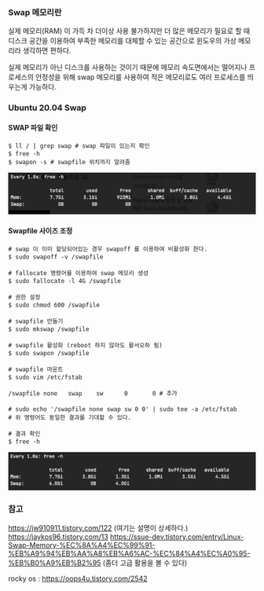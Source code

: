 
### Swap 메모리란

실제 메모리(RAM) 이 가득 차 더이상 사용 불가하지만 더 많은 메모리가 필요로 할 때 디스크 공간을 이용하여 부족한 메모리를 대체할 수 있는 공간으로 윈도우의 가상 메모리라 생각하면 편하다.

실제 메모리가 아닌 디스크를 사용하는 것이기 때문에 메모리 속도면에서는 떨어지나 프로세스의 안정성을 위해 swap 메모리를 사용하여 적은 메모리로도 여러 프로세스를 띄우는게 가능하다.

### Ubuntu 20.04 Swap 

#### SWAP 파일 확인 
```shell
$ ll / | grep swap # swap 파일이 있는지 확인
$ free -h 
$ swapon -s # swapfile 위치까지 알려줌
```

![free.png](./img/free.png)

#### Swapfile 사이즈 조정
```shell
# swap 이 이미 할당되어있는 경우 swapoff 를 이용하여 비활성화 한다.
$ sudo swapoff -v /swapfile

# fallocate 명령어를 이용하여 swap 메모리 생성
$ sudo fallocate -l 4G /swapfile 

# 권한 설정
$ sudo chmod 600 /swapfile

# swapfile 만들기
$ sudo mkswap /swapfile 

# swapfile 활성화 (reboot 하지 않아도 활서오하 됨)
$ sudo swapon /swapfile

# swapfile 마운트
$ sudo vim /etc/fstab

/swapfile none   swap    sw      0       0 # 추가

# sudo echo '/swapfile none swap sw 0 0' | sudo tee -a /etc/fstab
# 위 명령어도 동일한 결과를 기대할 수 있다.

# 결과 확인
$ free -h 
```

![Pasted image 20231117131549.png](./img/setswapfileafterfree.png)

### 참고
https://jw910911.tistory.com/122 (여기는 설명이 상세하다.)
https://jaykos96.tistory.com/13
https://ssue-dev.tistory.com/entry/Linux-Swap-Memory-%EC%8A%A4%EC%99%91-%EB%A9%94%EB%AA%A8%EB%A6%AC-%EC%84%A4%EC%A0%95-%EB%B0%A9%EB%B2%95 (좀더 고급 활용을 볼 수 있다)


rocky os : https://oops4u.tistory.com/2542